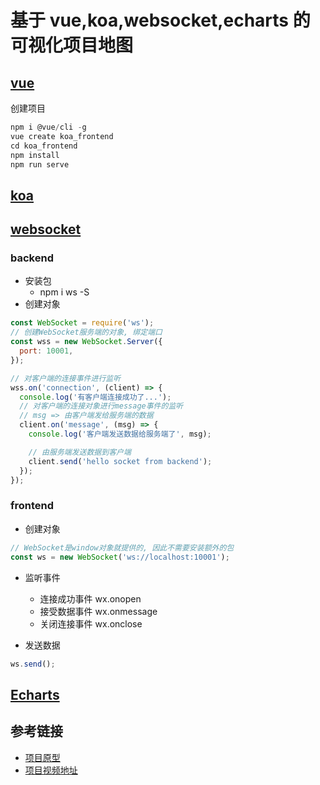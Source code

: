 # 基于 vue,koa,websocket,echarts 的可视化项目地图

## [vue](https://cli.vuejs.org/zh/)

创建项目

```js
npm i @vue/cli -g
vue create koa_frontend
cd koa_frontend
npm install
npm run serve
```

## [koa](https://koa.bootcss.com/)

## [websocket](http://www.ruanyifeng.com/blog/2017/05/websocket.html)

### backend

- 安装包
  - npm i ws -S
- 创建对象

```js
const WebSocket = require('ws');
// 创建WebSocket服务端的对象, 绑定端口
const wss = new WebSocket.Server({
  port: 10001,
});

// 对客户端的连接事件进行监听
wss.on('connection', (client) => {
  console.log('有客户端连接成功了...');
  // 对客户端的连接对象进行message事件的监听
  // msg => 由客户端发给服务端的数据
  client.on('message', (msg) => {
    console.log('客户端发送数据给服务端了', msg);

    // 由服务端发送数据到客户端
    client.send('hello socket from backend');
  });
});
```

### frontend

- 创建对象

```js
// WebSocket是window对象就提供的, 因此不需要安装额外的包
const ws = new WebSocket('ws://localhost:10001');
```

- 监听事件

  - 连接成功事件 wx.onopen
  - 接受数据事件 wx.onmessage
  - 关闭连接事件 wx.onclose

- 发送数据

```js
ws.send();
```

## [Echarts](https://echarts.apache.org/zh/option.html#title)

## 参考链接

- [项目原型](https://gitee.com/xiaoqiang001/online-retailers/tree/master/)
- [项目视频地址](https://www.bilibili.com/video/BV1nK4y1j7KB?p=80)
